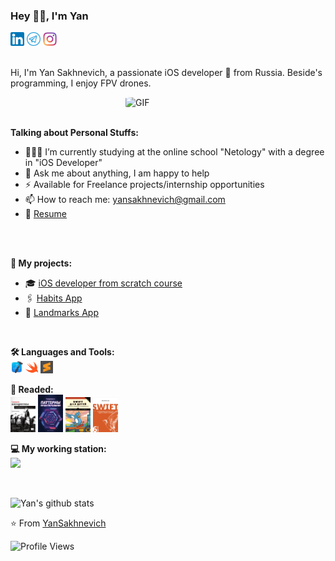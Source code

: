 ### Hey 👋🏽, I'm Yan 


<a href="https://www.linkedin.com/in/yan-sakhnevich-8b836a180/">
  <img width="22px" src="https://github.com/YanSakhnevich/YanSakhnevich/blob/main/img_and_gif/ln_icon.png"></a>
<a href="https://t.me/YanSakhnevich">
  <img width="22px" src="https://github.com/YanSakhnevich/YanSakhnevich/blob/main/img_and_gif/telegram_icon.png"></a>
<a href="https://www.instagram.com/y_sakh/">
  <img width="22px" src="https://github.com/YanSakhnevich/YanSakhnevich/blob/main/img_and_gif/insta.png"></a>
  

<br />
<br />


Hi, I'm Yan Sakhnevich, a passionate iOS developer 🚀 from Russia. Beside's programming, I enjoy FPV drones.

  <img align="right" alt="GIF" width="320px" style="border-radius:10%" src="https://github.com/YanSakhnevich/YanSakhnevich/blob/main/img_and_gif/dev.gif" />
  
<br />
<br />

  
**Talking about Personal Stuffs:**
- 👨🏽‍💻  I’m currently studying at the online school "Netology" with a degree in "iOS Developer"
- 💬  Ask me about anything, I am happy to help
- ⚡  Available for Freelance projects/internship opportunities
- 📫  How to reach me: yansakhnevich@gmail.com
- 📝  [Resume](https://kazan.hh.ru/resume/e0026d1eff098df3850039ed1f586563637053)

<br />
<br />

**📜 My projects:**
- 🎓  [iOS developer from scratch course](https://github.com/YanSakhnevich/1.-iOS-developer-course)
- 🖇  [Habits App](https://github.com/YanSakhnevich/Project_Habits-UIKit-)
- 🌄  [Landmarks App](https://github.com/YanSakhnevich/Project_Landmarks-UIKit-)

<br />

**🛠 Languages and Tools:** 
<br />
<code><img height="20" src="https://github.com/YanSakhnevich/YanSakhnevich/blob/main/img_and_gif/xcode_icon.png"></code>
<code><img height="20" src="https://github.com/YanSakhnevich/YanSakhnevich/blob/main/img_and_gif/swift_icon.png"></code>
<code><img height="20" src="https://github.com/YanSakhnevich/YanSakhnevich/blob/main/img_and_gif/sublime_text.svg"></code>

**📖 Readed:**  
<a href="https://github.com/YanSakhnevich/YanSakhnevich/blob/master/img_and_gif/grokaem_alg.png">
    <img width="40" src="img_and_gif/grokaem_alg.png"/></a>
<a href="https://github.com/YanSakhnevich/YanSakhnevich/blob/master/img_and_gif/patterns.png">
    <img width="40" src="img_and_gif/patterns.png"/></a>
<a href="https://github.com/YanSakhnevich/YanSakhnevich/blob/master/img_and_gif/swift_for_kids.png">
    <img width="40" src="img_and_gif/swift_for_kids.png"/></a>
<a href="https://github.com/YanSakhnevich/YanSakhnevich/blob/master/img_and_gif/swift_usov.png">
    <img width="40" src="img_and_gif/swift_usov.png"/></a>

**💻 My working station:**
<br />
<a href="https://www.apple.com/ru/shop/buy-mac/macbook-pro/13-%D0%B4%D1%8E%D0%B9%D0%BC%D0%BE%D0%B2%D1%8B%D0%B9-%C2%AB%D1%81%D0%B5%D1%80%D1%8B%D0%B9-%D0%BA%D0%BE%D1%81%D0%BC%D0%BE%D1%81%C2%BB-%D1%87%D0%B8%D0%BF-apple-m1-%D1%81-8-%D1%8F%D0%B4%D0%B5%D1%80%D0%BD%D1%8B%D0%BC-%D0%BF%D1%80%D0%BE%D1%86%D0%B5%D1%81%D1%81%D0%BE%D1%80%D0%BE%D0%BC-%D0%B8-8-%D1%8F%D0%B4%D0%B5%D1%80%D0%BD%D1%8B%D0%BC-%D0%B3%D1%80%D0%B0%D1%84%D0%B8%D1%87%D0%B5%D1%81%D0%BA%D0%B8%D0%BC-%D0%BF%D1%80%D0%BE%D1%86%D0%B5%D1%81%D1%81%D0%BE%D1%80%D0%BE%D0%BC-256%D0%B3%D0%B1"> <img width="150" src="https://img.shields.io/badge/Apple-MacBook_Pro_2021-999999?style=for-the-badge&logo=apple&logoColor=white"/></a>

<br />

![Yan's github stats](https://github-readme-stats.vercel.app/api?username=YanSakhnevich&show_icons=true&hide_border=false)

⭐️ From [YanSakhnevich](https://github.com/YanSakhnevich)

![Profile Views](https://komarev.com/ghpvc/?username=YanSakhnevich&color=blue&style=plastic-square)


